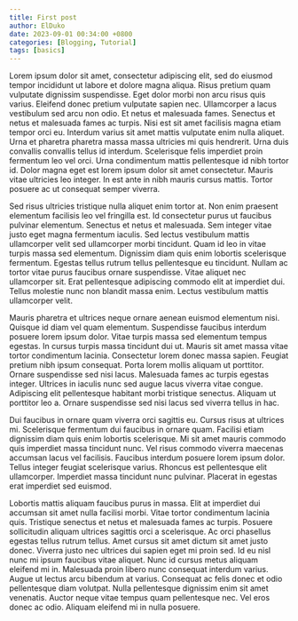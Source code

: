 ```yaml
---
title: First post
author: ElDuko
date: 2023-09-01 00:34:00 +0800
categories: [Blogging, Tutorial]
tags: [basics]
---
```

Lorem ipsum dolor sit amet, consectetur adipiscing elit, sed do eiusmod tempor incididunt ut labore et dolore magna aliqua. Risus pretium quam vulputate dignissim suspendisse. Eget dolor morbi non arcu risus quis varius. Eleifend donec pretium vulputate sapien nec. Ullamcorper a lacus vestibulum sed arcu non odio. Et netus et malesuada fames. Senectus et netus et malesuada fames ac turpis. Nisi est sit amet facilisis magna etiam tempor orci eu. Interdum varius sit amet mattis vulputate enim nulla aliquet. Urna et pharetra pharetra massa massa ultricies mi quis hendrerit. Urna duis convallis convallis tellus id interdum. Scelerisque felis imperdiet proin fermentum leo vel orci. Urna condimentum mattis pellentesque id nibh tortor id. Dolor magna eget est lorem ipsum dolor sit amet consectetur. Mauris vitae ultricies leo integer. In est ante in nibh mauris cursus mattis. Tortor posuere ac ut consequat semper viverra.

Sed risus ultricies tristique nulla aliquet enim tortor at. Non enim praesent elementum facilisis leo vel fringilla est. Id consectetur purus ut faucibus pulvinar elementum. Senectus et netus et malesuada. Sem integer vitae justo eget magna fermentum iaculis. Sed lectus vestibulum mattis ullamcorper velit sed ullamcorper morbi tincidunt. Quam id leo in vitae turpis massa sed elementum. Dignissim diam quis enim lobortis scelerisque fermentum. Egestas tellus rutrum tellus pellentesque eu tincidunt. Nullam ac tortor vitae purus faucibus ornare suspendisse. Vitae aliquet nec ullamcorper sit. Erat pellentesque adipiscing commodo elit at imperdiet dui. Tellus molestie nunc non blandit massa enim. Lectus vestibulum mattis ullamcorper velit.

Mauris pharetra et ultrices neque ornare aenean euismod elementum nisi. Quisque id diam vel quam elementum. Suspendisse faucibus interdum posuere lorem ipsum dolor. Vitae turpis massa sed elementum tempus egestas. In cursus turpis massa tincidunt dui ut. Mauris sit amet massa vitae tortor condimentum lacinia. Consectetur lorem donec massa sapien. Feugiat pretium nibh ipsum consequat. Porta lorem mollis aliquam ut porttitor. Ornare suspendisse sed nisi lacus. Malesuada fames ac turpis egestas integer. Ultrices in iaculis nunc sed augue lacus viverra vitae congue. Adipiscing elit pellentesque habitant morbi tristique senectus. Aliquam ut porttitor leo a. Ornare suspendisse sed nisi lacus sed viverra tellus in hac.

Dui faucibus in ornare quam viverra orci sagittis eu. Cursus risus at ultrices mi. Scelerisque fermentum dui faucibus in ornare quam. Facilisi etiam dignissim diam quis enim lobortis scelerisque. Mi sit amet mauris commodo quis imperdiet massa tincidunt nunc. Vel risus commodo viverra maecenas accumsan lacus vel facilisis. Faucibus interdum posuere lorem ipsum dolor. Tellus integer feugiat scelerisque varius. Rhoncus est pellentesque elit ullamcorper. Imperdiet massa tincidunt nunc pulvinar. Placerat in egestas erat imperdiet sed euismod.

Lobortis mattis aliquam faucibus purus in massa. Elit at imperdiet dui accumsan sit amet nulla facilisi morbi. Vitae tortor condimentum lacinia quis. Tristique senectus et netus et malesuada fames ac turpis. Posuere sollicitudin aliquam ultrices sagittis orci a scelerisque. Ac orci phasellus egestas tellus rutrum tellus. Amet cursus sit amet dictum sit amet justo donec. Viverra justo nec ultrices dui sapien eget mi proin sed. Id eu nisl nunc mi ipsum faucibus vitae aliquet. Nunc id cursus metus aliquam eleifend mi in. Malesuada proin libero nunc consequat interdum varius. Augue ut lectus arcu bibendum at varius. Consequat ac felis donec et odio pellentesque diam volutpat. Nulla pellentesque dignissim enim sit amet venenatis. Auctor neque vitae tempus quam pellentesque nec. Vel eros donec ac odio. Aliquam eleifend mi in nulla posuere.
